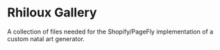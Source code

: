 # Rhiloux Gallery

A collection of files needed for the Shopify/PageFly implementation of a custom natal art generator.
